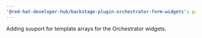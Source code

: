 ```yaml
---
'@red-hat-developer-hub/backstage-plugin-orchestrator-form-widgets': patch
---
```


Adding suuport for template arrays for the Orchestrator widgets.

